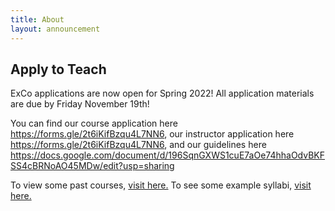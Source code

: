 ```yaml
---
title: About
layout: announcement
---
```

## Apply to Teach

ExCo applications are now open for Spring 2022! All application materials are due by Friday November 19th! 

You can find our course application here https://forms.gle/2t6iKifBzqu4L7NN6, our instructor application here https://forms.gle/2t6iKifBzqu4L7NN6, and our guidelines here https://docs.google.com/document/d/196SqnGXWS1cuE7aOe74hhaOdvBKFSS4cBRNoAO45MDw/edit?usp=sharing 


To view some past courses, <a href="/resources/oldcourses">visit here.</a> To see some example syllabi, <a href="/teach/syllabi">visit here.</a></p>

